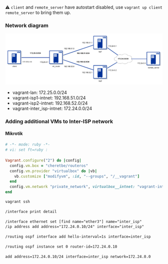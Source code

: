:warning: `client` and `remote_server` have autostart disabled, use `vagrant up client remote_server` to bring them up.
### Network diagram
![network_diagram](docs/network_diagram.png)

* vagrant-lan: 172.25.0.0/24
* vagrant-isp1-intnet: 192.168.51.0/24
* vagrant-isp2-intnet: 192.168.52.0/24
* vagrant-inter_isp-intnet: 172.24.0.0/24

### Adding additional VMs to Inter-ISP network
#### Mikrotik
```ruby
# -*- mode: ruby -*-
# vi: set ft=ruby :

Vagrant.configure("2") do |config|
  config.vm.box = "cheretbe/routeros"
  config.vm.provider "virtualbox" do |vb|
    vb.customize ["modifyvm", :id, "--groups", "/__vagrant"]
  end
  config.vm.network "private_network", virtualbox__intnet: "vagrant-inter_isp-intnet", auto_config: false
end
```
```
vagrant ssh

/interface print detail

/interface ethernet set [find name="ether3"] name="inter_isp"
/ip address add address="172.24.0.10/24" interface="inter_isp"

/routing ospf interface add hello-interval=1s interface=inter_isp

/routing ospf instance set 0 router-id=172.24.0.10

add address=172.24.0.10/24 interface=inter_isp network=172.24.0.0
```
